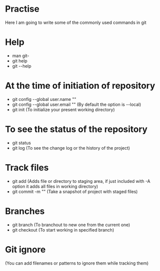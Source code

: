 # Practise 
Here I am going to write some of the commonly used commands in git
# Help
* man git-<verb>
* git help <verb>
* git <verb> --help
# At the time of initiation of repository
* git config --global user.name "<username>" 
* git config --global user.email "<emailAddress>"
(By default the option is --local)
* git init
(To initialize your present working directory)
# To see the status of the repository
* git status
* git log
(To see the change log or the history of the project)
# Track files
* git add <file or directory>
(Adds file or directory to staging area, if just included with -A option it adds all files in working directory)
* git commit -m "<message>"
(Take a snapshot of project with staged files) 
# Branches
* git branch <branchName>
(To branchout to new one from the current one)
* git checkout <branchName>
(To start working in specified branch)
# Git ignore
(You can add filenames or patterns to ignore them while tracking them)

